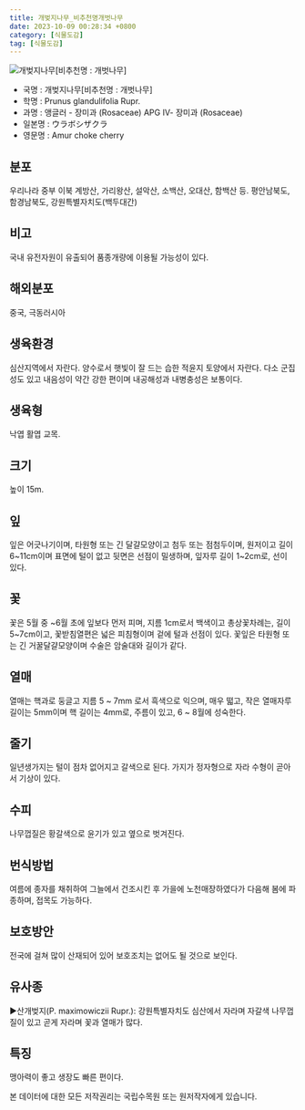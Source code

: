 ```yaml
---
title: 개벚지나무_비추천명개벗나무
date: 2023-10-09 00:28:34 +0800
category: [식물도감]
tag: [식물도감]
---
```




![개벚지나무[비추천명 : 개벗나무]](/fileUpload/plants/basic/Rosaceae/Prunus/12778/1_th2.JPG)
- 국명 : 개벚지나무[비추천명 : 개벗나무]
- 학명 : Prunus glandulifolia Rupr.
- 과명 : 앵글러 - 장미과 (Rosaceae) APG Ⅳ- 장미과 (Rosaceae)
- 일본명 : ウラボシザクラ
- 영문명 : Amur choke cherry


## 분포
우리나라 중부 이북 계방산, 가리왕산, 설악산, 소백산, 오대산, 함백산 등. 평안남북도, 함경남북도, 강원특별자치도(백두대간)
## 비고
국내 유전자원이 유출되어 품종개량에 이용될 가능성이 있다. 
## 해외분포
중국, 극동러시아
## 생육환경
심산지역에서 자란다. 양수로서 햇빛이 잘 드는 습한 적윤지 토양에서 자란다. 다소 군집성도 있고 내음성이 약간 강한 편이며 내공해성과 내병충성은 보통이다.
## 생육형
낙엽 활엽 교목.
## 크기
높이 15m.
## 잎
잎은 어긋나기이며, 타원형 또는 긴 달걀모양이고 첨두 또는 점첨두이며, 원저이고 길이 6~11cm이며 표면에 털이 없고 뒷면은 선점이 밀생하며, 잎자루 길이 1~2cm로, 선이 있다.
## 꽃
꽃은 5월 중 ~6월 초에 잎보다 먼저 피며, 지름 1cm로서 백색이고 총상꽃차례는, 길이 5~7cm이고, 꽃받침열편은 넓은 피침형이며 겉에 털과 선점이 있다. 꽃잎은 타원형 또는 긴 거꿀달걀모양이며 수술은 암술대와 길이가 같다.
## 열매
열매는 핵과로 둥글고 지름 5 ~ 7mm 로서 흑색으로 익으며, 매우 떫고, 작은 열매자루 길이는 5mm이며 핵 길이는 4mm로, 주름이 있고, 6 ~ 8월에 성숙한다.
## 줄기
일년생가지는 털이 점차 없어지고 갈색으로 된다. 가지가 정자형으로 자라 수형이 곧아서 기상이 있다.
## 수피
나무껍질은 황갈색으로 윤기가 있고 옆으로 벗겨진다.
## 번식방법
여름에 종자를 채취하여 그늘에서 건조시킨 후 가을에 노천매장하였다가 다음해 봄에 파종하며, 접목도 가능하다.
## 보호방안
전국에 걸쳐 많이 산재되어 있어 보호조치는 없어도 될 것으로 보인다.
## 유사종
▶산개벚지(P. maximowiczii Rupr.): 강원특별자치도 심산에서 자라며 자갈색 나무껍질이 있고 곧게 자라며 꽃과 열매가 많다.
## 특징
맹아력이 좋고 생장도 빠른 편이다.






본 데이터에 대한 모든 저작권리는 국립수목원 또는 원저작자에게 있습니다.
